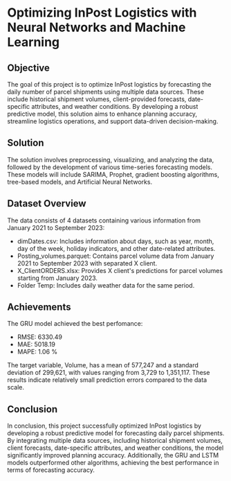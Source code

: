 # Optimizing InPost Logistics with Neural Networks and Machine Learning

## Objective
The goal of this project is to optimize InPost logistics by forecasting the daily number of parcel shipments using multiple data sources. These include historical shipment volumes, client-provided forecasts, date-specific attributes, and weather conditions. By developing a robust predictive model, this solution aims to enhance planning accuracy, streamline logistics operations, and support data-driven decision-making.

## Solution
The solution involves preprocessing, visualizing, and analyzing the data, followed by the development of various time-series forecasting models. These models will include SARIMA, Prophet, gradient boosting algorithms, tree-based models, and Artificial Neural Networks.

## Dataset Overview
The data consists of 4 datasets containing various information from January 2021 to September 2023:

- dimDates.csv: Includes information about days, such as year, month, day of the week, holiday indicators, and other date-related attributes.
- Posting_volumes.parquet: Contains parcel volume data from January 2021 to September 2023 with separated X client.
- X_ClientORDERS.xlsx: Provides X client's predictions for parcel volumes starting from January 2023.
- Folder Temp: Includes daily weather data for the same period.

## Achievements
The GRU model achieved the best perfomance:

- RMSE: 6330.49
- MAE: 5018.19
- MAPE: 1.06 %

The target variable, Volume, has a mean of 577,247 and a standard deviation of 299,621, with values ranging from 3,729 to 1,351,117. These results indicate relatively small prediction errors compared to the data scale.

## Conclusion
In conclusion, this project successfully optimized InPost logistics by developing a robust predictive model for forecasting daily parcel shipments. By integrating multiple data sources, including historical shipment volumes, client forecasts, date-specific attributes, and weather conditions, the model significantly improved planning accuracy. Additionally, the GRU and LSTM models outperformed other algorithms, achieving the best performance in terms of forecasting accuracy.